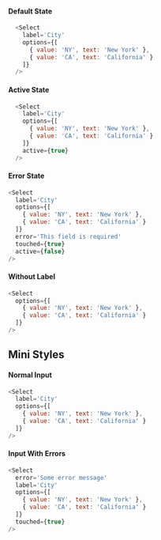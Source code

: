 #### Default State
```js
  <Select
    label='City'
    options={[
      { value: 'NY', text: 'New York' },
      { value: 'CA', text: 'California' }
    ]}
  />
```

#### Active State
```js
  <Select
    label='City'
    options={[
      { value: 'NY', text: 'New York' },
      { value: 'CA', text: 'California' }
    ]}
    active={true}
  />
```

#### Error State
```js
<Select
  label='City'
  options={[
    { value: 'NY', text: 'New York' },
    { value: 'CA', text: 'California' }
  ]}
  error='This field is required'
  touched={true}
  active={false}
/>
```

#### Without Label
```js
<Select
  options={[
    { value: 'NY', text: 'New York' },
    { value: 'CA', text: 'California' }
  ]}
/>
```

## Mini Styles

#### Normal Input
```js
<Select
  label='City'
  options={[
    { value: 'NY', text: 'New York' },
    { value: 'CA', text: 'California' }
  ]}
/>
```

#### Input With Errors
```js
<Select
  error='Some error message'
  label='City'
  options={[
    { value: 'NY', text: 'New York' },
    { value: 'CA', text: 'California' }
  ]}
  touched={true}
/>
```